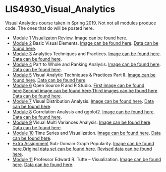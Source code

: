 # LIS4930_Visual_Analytics
Visual Analytics course taken in Spring 2019.
Not not all modules produce code. The ones that do will be posted here. 

* [Module 1](https://advancedstats1337.wordpress.com/2019/01/07/visualization-review/) Visualizaton Review. [Image can be found here](/images/Purchases_by_month_1.png).
* [Module 2](https://advancedstats1337.wordpress.com/2019/01/17/basic-visual-elements/) Basic Visual Elements. [Image can be found here](/images/Florida_Public_Libraries_Heatmap.png). [Data can be found here](/data/Florida_Public_Libraries-Florida_Public_Libraries.csv).
* [Module 3](https://advancedstats1337.wordpress.com/2019/01/25/analytics-techniques-and-practices/) Analytics Techniques and Practices. [Image can be found here](/images/florida_public_libraries_heatmap_population_web.jpg). [Data can be found here](/data/Florida_Public_Libraries-Florida_Public_Libraries.csv). 
* [Module 4](https://advancedstats1337.wordpress.com/2019/02/01/part-to-whole-and-ranking-analysis/) Part to Whole and Ranking Analysis. [Image can be found here](/images/basic-line.jpeg.png). [Data can be found here](/data/data.csv).
* [Module 5](https://advancedstats1337.wordpress.com/2019/02/04/visual-analytics-techniques-practices-part-ii/) Visual Analytic Techniques & Practices Part II. [Image can be found here](/images/Dashboard_1.png). [Data can be found here](/data/data.csv).
* [Module 6](https://advancedstats1337.wordpress.com/2019/02/13/open-source-r-and-r-studio/) Open Source R and R Studio. [First image can be found here](/images/Iris_bar_chart.jpeg).[Second image can be found here](/images/Iris_bar_chart_2.jpeg).[Third images can be found here](/images/Iris_bar_chart_3.jpeg). [Data can be found here](https://archive.ics.uci.edu/ml/machine-learning-databases/iris/). 
* [Module 7](https://advancedstats1337.wordpress.com/2019/02/17/visual-distribution-analysis/) Visual Distribution Analysis. [Image can be found here](/images/week7.jpeg). [Data can be found here](https://www.kaggle.com/ruiromanini/mtcars).
* [Module 8](https://advancedstats1337.wordpress.com/2019/02/22/correlation-analysis-and-ggplot2/) Correlation Analysis and ggplot2. [Image can be found here](/images/week8.jpeg). [Data can be found here](https://www.kaggle.com/ruiromanini/mtcars). 
* [Module 9](https://advancedstats1337.wordpress.com/2019/03/11/visual-multi-variances-analysis/) Visual Multi Variances Analysis. [Image can be found here](/images/week9.jpeg). [Data can be found here](https://stat.ethz.ch/R-manual/R-devel/library/datasets/html/esoph.html). 
* [Module 10](https://advancedstats1337.wordpress.com/2019/03/12/time-series-and-visualization/) Time Series and Visualization. [Image can be found here](/images/week10.jpeg). [Data can be found here](https://stat.ethz.ch/R-manual/R-devel/library/datasets/html/nhtemp.html).
* [Extra Assignment](https://advancedstats1337.wordpress.com/2019/03/18/sub-domain-graph-popularity/) Sub-Domain Graph Popularity. [Image can be found here](/images/subDomainPlot.jpeg).[Original data set can be found here](/data/Extra_Assignment.xlsx). [Revised data can be found here](extraCredit.csv).
* [Module 11](https://advancedstats1337.wordpress.com/2019/03/18/professor-edward-r-tufte-visualization/) Professor Edward R. Tufte – Visualization. [Image can be found here](/images/week11.jpeg). [Data can be found here](https://stat.ethz.ch/R-manual/R-devel/library/datasets/html/faithful.html).
